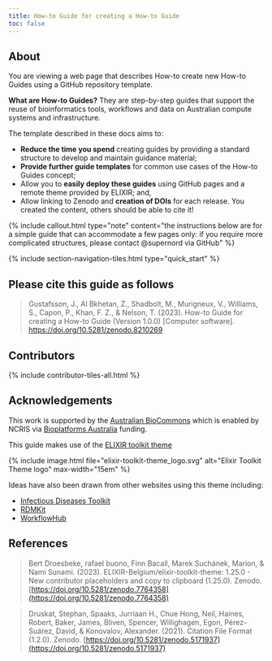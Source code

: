 ```yaml
---
title: How-to Guide for creating a How-to Guide
toc: false
---
```



## About

You are viewing a web page that describes How-to create new How-to Guides using a GitHub repository template. 

**What are How-to Guides?** They are step-by-step guides that support the reuse of bioinformatics tools, workflows and data on Australian compute systems and infrastructure.

The template described in these docs aims to:
- **Reduce the time you spend** creating guides by providing a standard structure to develop and maintain guidance material;
- **Provide further guide templates** for common use cases of the How-to Guides concept;
- Allow you to **easily deploy these guides** using GitHub pages and a remote theme provided by ELIXIR; and,
- Allow linking to Zenodo and **creation of DOIs** for each release. You created the content, others should be able to cite it!

{% include callout.html type="note" content="the instructions below are for a simple guide that can accommodate a few pages only: if you require more complicated structures, please contact @supernord via GitHub" %}

{% include section-navigation-tiles.html type="quick_start" %}

## Please cite this guide as follows

> Gustafsson, J., Al Bkhetan, Z., Shadbolt, M., Murigneux, V., Williams, S., Capon, P., Khan, F. Z., & Nelson, T. (2023). How-to Guide for creating a How-to Guide (Version 1.0.0) [Computer software]. https://doi.org/10.5281/zenodo.8210269


## Contributors

{% include contributor-tiles-all.html %}


## Acknowledgements

This work is supported by the [Australian BioCommons](https://www.biocommons.org.au/) which is enabled by NCRIS via [Bioplatforms Australia](https://bioplatforms.com/) funding.

This guide makes use of the [ELIXIR toolkit theme](https://github.com/ELIXIR-Belgium/elixir-toolkit-theme)

{% include image.html file="elixir-toolkit-theme_logo.svg" alt="Elixir Toolkit Theme logo" max-width="15em" %}

Ideas have also been drawn from other websites using this theme including:
- [Infectious Diseases Toolkit](https://www.infectious-diseases-toolkit.org/)
- [RDMKit](https://rdmkit.elixir-europe.org/)
- [WorkflowHub](https://about.workflowhub.eu/)


## References

> Bert Droesbeke, rafael buono, Finn Bacall, Marek Suchánek, Marion, & Nami Sunami. (2023). ELIXIR-Belgium/elixir-toolkit-theme: 1.25.0 - New contributor placeholders and copy to clipboard (1.25.0). Zenodo. [https://doi.org/10.5281/zenodo.7764358](https://doi.org/10.5281/zenodo.7764358)

> Druskat, Stephan, Spaaks, Jurriaan H., Chue Hong, Neil, Haines, Robert, Baker, James, Bliven, Spencer, Willighagen, Egon, Pérez-Suárez, David, & Konovalov, Alexander. (2021). Citation File Format (1.2.0). Zenodo. [https://doi.org/10.5281/zenodo.5171937](https://doi.org/10.5281/zenodo.5171937)
 
 
